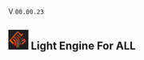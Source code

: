 V ```00.00.23``` 
##  <img src="web_Help_Res/LEFA_LOGO.png" width="40" height="40" />  Light Engine For ALL  
  
